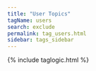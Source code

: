 ```yaml
---
title: "User Topics"
tagName: users
search: exclude
permalink: tag_users.html
sidebar: tags_sidebar
---
```

{% include taglogic.html %}
